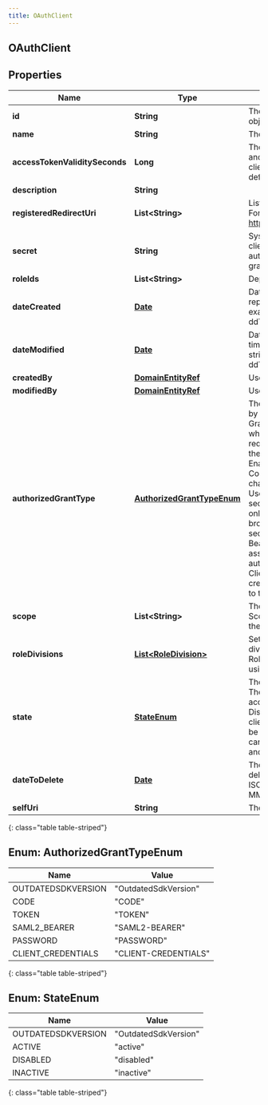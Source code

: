 ```yaml
---
title: OAuthClient
---
```


## OAuthClient

## Properties

| Name                           | Type                                                                 | Description                                                                                                                                                                                                                                                                                                                                                                                                                                                                                                                                                                                                                                                                                                                                        | Notes      |
| ------------------------------ | -------------------------------------------------------------------- | -------------------------------------------------------------------------------------------------------------------------------------------------------------------------------------------------------------------------------------------------------------------------------------------------------------------------------------------------------------------------------------------------------------------------------------------------------------------------------------------------------------------------------------------------------------------------------------------------------------------------------------------------------------------------------------------------------------------------------------------------- | ---------- |
| **id**                         | <!----><!---->**String**<!---->                                      | The globally unique identifier for the object.                                                                                                                                                                                                                                                                                                                                                                                                                                                                                                                                                                                                                                                                                                     | [optional] |
| **name**                       | <!----><!---->**String**<!---->                                      | The name of the OAuth client.                                                                                                                                                                                                                                                                                                                                                                                                                                                                                                                                                                                                                                                                                                                      |            |
| **accessTokenValiditySeconds** | <!----><!---->**Long**<!---->                                        | The number of seconds, between 5mins and 48hrs, until tokens created with this client expire. If this field is omitted, a default of 24 hours will be applied.                                                                                                                                                                                                                                                                                                                                                                                                                                                                                                                                                                                     | [optional] |
| **description**                | <!----><!---->**String**<!---->                                      |                                                                                                                                                                                                                                                                                                                                                                                                                                                                                                                                                                                                                                                                                                                                                    | [optional] |
| **registeredRedirectUri**      | <!----><!---->**List&lt;String&gt;**<!---->                          | List of allowed callbacks for this client. For example: https://myap.example.com/auth/callback                                                                                                                                                                                                                                                                                                                                                                                                                                                                                                                                                                                                                                                     | [optional] |
| **secret**                     | <!----><!---->**String**<!---->                                      | System created secret assigned to this client. Secrets are required for code authorization and client credential grants.                                                                                                                                                                                                                                                                                                                                                                                                                                                                                                                                                                                                                           | [optional] |
| **roleIds**                    | <!----><!---->**List&lt;String&gt;**<!---->                          | Deprecated. Use roleDivisions instead.                                                                                                                                                                                                                                                                                                                                                                                                                                                                                                                                                                                                                                                                                                             | [optional] |
| **dateCreated**                | <!----><!---->[**Date**](Date.md)<!---->                             | Date this client was created. Date time is represented as an ISO-8601 string. For example: yyyy-MM-ddTHH:mm:ss[.mmm]Z                                                                                                                                                                                                                                                                                                                                                                                                                                                                                                                                                                                                                              | [optional] |
| **dateModified**               | <!----><!---->[**Date**](Date.md)<!---->                             | Date this client was last modified. Date time is represented as an ISO-8601 string. For example: yyyy-MM-ddTHH:mm:ss[.mmm]Z                                                                                                                                                                                                                                                                                                                                                                                                                                                                                                                                                                                                                        | [optional] |
| **createdBy**                  | <!----><!---->[**DomainEntityRef**](DomainEntityRef.md)<!---->       | User that created this client                                                                                                                                                                                                                                                                                                                                                                                                                                                                                                                                                                                                                                                                                                                      | [optional] |
| **modifiedBy**                 | <!----><!---->[**DomainEntityRef**](DomainEntityRef.md)<!---->       | User that last modified this client                                                                                                                                                                                                                                                                                                                                                                                                                                                                                                                                                                                                                                                                                                                | [optional] |
| **authorizedGrantType**        | [**AuthorizedGrantTypeEnum**](#AuthorizedGrantTypeEnum)<!---->       | The OAuth Grant/Client type supported by this client. Code Authorization Grant/Client type - Preferred client type where the Client ID and Secret are required to create tokens. Used where the secret can be secured. PKCE-Enabled Code Authorization grant type - Code grant type which requires PKCE challenge and verifier to create tokens. Used in public clients for increased security. Implicit grant type - Client ID only is required to create tokens. Used in browser and mobile apps where the secret can not be secured. SAML2-Bearer extension grant type - SAML2 assertion provider for user authentication at the token endpoint. Client Credential grant type - Used to created access tokens that are tied only to the client. |            |
| **scope**                      | <!----><!---->**List&lt;String&gt;**<!---->                          | The scope requested by this client. Scopes only apply to clients not using the client_credential grant                                                                                                                                                                                                                                                                                                                                                                                                                                                                                                                                                                                                                                             | [optional] |
| **roleDivisions**              | <!----><!---->[**List&lt;RoleDivision&gt;**](RoleDivision.md)<!----> | Set of roles and their corresponding divisions associated with this client. Roles and divisions only apply to clients using the client_credential grant                                                                                                                                                                                                                                                                                                                                                                                                                                                                                                                                                                                            | [optional] |
| **state**                      | [**StateEnum**](#StateEnum)<!---->                                   | The state of the OAuth client. Active: The OAuth client can be used to create access tokens. This is the default state. Disabled: Access tokens created by the client are invalid and new ones cannot be created. Inactive: Access tokens cannot be created with this OAuth client and it will be deleted.                                                                                                                                                                                                                                                                                                                                                                                                                                         | [optional] |
| **dateToDelete**               | <!----><!---->[**Date**](Date.md)<!---->                             | The time at which this client will be deleted. Date time is represented as an ISO-8601 string. For example: yyyy-MM-ddTHH:mm:ss[.mmm]Z                                                                                                                                                                                                                                                                                                                                                                                                                                                                                                                                                                                                             | [optional] |
| **selfUri**                    | <!----><!---->**String**<!---->                                      | The URI for this object                                                                                                                                                                                                                                                                                                                                                                                                                                                                                                                                                                                                                                                                                                                            | [optional] |

{: class="table table-striped"}

<a name="AuthorizedGrantTypeEnum"></a>

## Enum: AuthorizedGrantTypeEnum

| Name               | Value                          |
| ------------------ | ------------------------------ |
| OUTDATEDSDKVERSION | &quot;OutdatedSdkVersion&quot; |
| CODE               | &quot;CODE&quot;               |
| TOKEN              | &quot;TOKEN&quot;              |
| SAML2_BEARER       | &quot;SAML2-BEARER&quot;       |
| PASSWORD           | &quot;PASSWORD&quot;           |
| CLIENT_CREDENTIALS | &quot;CLIENT-CREDENTIALS&quot; |

{: class="table table-striped"}

<a name="StateEnum"></a>

## Enum: StateEnum

| Name               | Value                          |
| ------------------ | ------------------------------ |
| OUTDATEDSDKVERSION | &quot;OutdatedSdkVersion&quot; |
| ACTIVE             | &quot;active&quot;             |
| DISABLED           | &quot;disabled&quot;           |
| INACTIVE           | &quot;inactive&quot;           |

{: class="table table-striped"}
